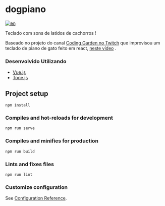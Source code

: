 # dogpiano
[![en](https://img.shields.io/badge/lang-en-red.svg)](https://github.com/Hadil-ForFunCode/dogpiano/blob/master/README.en.md)

Teclado com sons de latidos de cachorros !

Baseado no projeto do canal [Coding Garden no Twitch](https://www.twitch.tv/codinggarden) que improvisou um teclado de piano de gato feito em react, [neste vídeo](https://www.twitch.tv/videos/1124214913) .

### Desenvolvido Utilizando
- [Vue.js](https://vuejs.org/)
- [Tone.js](https://tonejs.github.io/)

## Project setup
```
npm install
```

### Compiles and hot-reloads for development
```
npm run serve
```

### Compiles and minifies for production
```
npm run build
```

### Lints and fixes files
```
npm run lint
```

### Customize configuration
See [Configuration Reference](https://cli.vuejs.org/config/).
